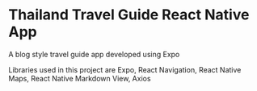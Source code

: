 # Thailand Travel Guide React Native App

A blog style travel guide app developed using Expo

Libraries used in this project are Expo, React Navigation, React Native Maps, React Native Markdown View, Axios
